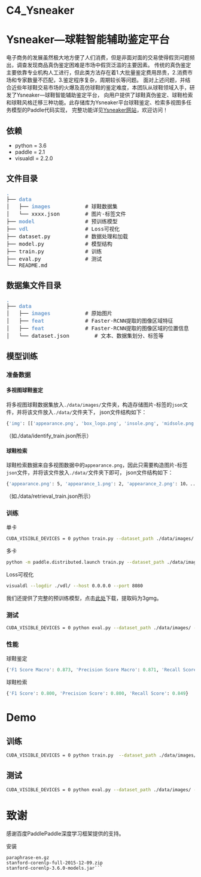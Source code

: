 # C4_Ysneaker
# Ysneaker—球鞋智能辅助鉴定平台

电子商务的发展虽然极大地方便了人们消费，但是非面对面的交易使得假货问题频出，调查发现商品真伪鉴定困难是市场中假货泛滥的主要因素。
传统的真伪鉴定主要依靠专业机构人工进行，但此类方法存在着1.大批量鉴定费用昂贵，2.消费市场和专家数量不匹配，3.鉴定程序复杂，周期较长等问题。
面对上述问题，并结合近些年球鞋交易市场的火爆及高仿球鞋的鉴定难度，本团队从球鞋领域入手，研发了Ysneaker—球鞋智能辅助鉴定平台，
向用户提供了球鞋真伪鉴定、球鞋检索和球鞋风格迁移三种功能。此存储库为Ysneaker平台球鞋鉴定、检索多视图多任务模型的Paddle代码实现，
完整功能详见[Ysneaker网站](www.ysneaker.com)，欢迎访问！

## 依赖

- python = 3.6
- paddle = 2.1
- visualdl = 2.2.0

## 文件目录
<pre>
<font color="#729FCF"><b>.</b></font>
├── <font color="#729FCF"><b>data</b></font> 
│   ├── <font color="#729FCF"><b>images</b></font>           # 球鞋数据集
│   └── xxxx.json        # 图片-标签文件
├── <font color="#729FCF"><b>model</b></font>                # 预训练模型
├── <font color="#729FCF"><b>vdl</b></font>                  # Loss可视化
├── dataset.py           # 数据处理和加载
├── model.py             # 模型结构
├── train.py             # 训练
├── eval.py              # 测试
└── README.md
</pre>


## 数据集文件目录
<pre>
<font color="#729FCF"><b>.</b></font>
├── <font color="#729FCF"><b>data</b></font> 
│   ├── <font color="#729FCF"><b>images</b></font>           # 原始图片
│   ├── <font color="#729FCF"><b>feat</b></font>             # Faster-RCNN提取的图像区域特征
│   ├── <font color="#729FCF"><b>feat</b></font>             # Faster-RCNN提取的图像区域的位置信息
│   └── dataset.json        # 文本、数据集划分、标签等
</pre>

## 模型训练
### 准备数据
#### 多视图球鞋鉴定
将多视图球鞋数据集放入`./data/images/`文件夹，构造存储图片-标签的`json`文件，并将该文件放入`./data/`文件夹下，
json文件结构如下：
```bash
{'img': [['appearance.png', 'box_logo.png', 'insole.png', 'midsole.png', 'stamp.png', 'tag.png'], [...], [...], ...],'label': [1, 0, 1, ...]]}
```
（如./data/identify_train.json所示）

#### 球鞋检索
球鞋检索数据来自多视图数据中的`appearance.png`，因此只需要构造图片-标签`json`文件，并将该文件放入`./data/`文件夹下即可，
json文件结构如下：
```bash
{'appearance.png': 5, 'appearance_1.png': 2, 'appearance_2.png': 10，......}
```
（如./data/retrieval_train.json所示）

### 训练
单卡 
```bash
CUDA_VISIBLE_DEVICES = 0 python train.py --dataset_path ./data/images/ --identify_path_train ./data/xxxx.json --retrieval_path_train ./data/xxxx.json --identify_path_val ./data/xxxx.json --retrieval_path_val  ./data/xxxx.json --batch_size xx --epoch xx
```
多卡 
```bash
python -m paddle.distributed.launch train.py --dataset_path ./data/images/ --identify_path_train ./data/xxxx.json --retrieval_path_train ./data/xxxx.json --identify_path_val ./data/xxxx.json --retrieval_path_val  ./data/xxxx.json --batch_size xx --epoch xx
```
Loss可视化 
```bash
visualdl --logdir ./vdl/ --host 0.0.0.0 --port 8080
```
我们还提供了完整的预训练模型，点击[此处](https://pan.baidu.com/s/1mfKTbYRrjGDOIS2Wat9Vtw )下载，提取码为3gmg。

### 测试
```bash
CUDA_VISIBLE_DEVICES = 0 python eval.py --dataset_path ./data/images/ --identify_path_test ./data/xxxx.json --retrieval_path_test ./data/xxxx.json --batch_size xx
```

### 性能
球鞋鉴定
```python
{'F1 Score Macro': 0.873, 'Precision Score Macro': 0.871, 'Recall Score Macro': 0.874}
```
球鞋检索
```python
{'F1 Score': 0.800, 'Precision Score': 0.800, 'Recall Score': 0.849}
```

# Demo
## 训练
```bash
CUDA_VISIBLE_DEVICES = 0 python train.py  --dataset_path ./data/images/ --identify_path_train ./data/identify_train.json --retrieval_path_train ./data/retrieval_train.json  --identify_path_val ./data/identify_val.json --retrieval_path_val  ./data/retrieval_val.json --batch_size 1 --epoch 10
```

## 测试
```bash
CUDA_VISIBLE_DEVICES = 0 python eval.py --dataset_path ./data/images/ --identify_path_test ./data/identify_test.json --retrieval_path_test  ./data/retrieval_test.json --batch_size 1
```

# 致谢
感谢百度PaddlePaddle深度学习框架提供的支持。


安装
```apt install openjdk-8-jdk
paraphrase-en.gz
stanford-corenlp-full-2015-12-09.zip
stanford-corenlp-3.6.0-models.jar```
